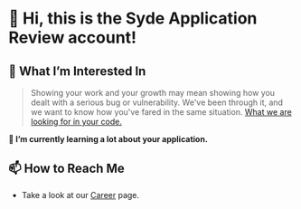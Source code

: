 # 👋 Hi, this is the Syde Application Review account!

## 👀 What I’m Interested In
> Showing your work and your growth may mean showing how you dealt with a serious bug or vulnerability. 
> We've been through it, and we want to know how you've fared in the same situation.
[What we are looking for in your code.](https://poststatus.com/what-agencies-are-looking-for-in-your-code/)

**🌱 I’m currently learning a lot about your application.**

## 📫 How to Reach Me
* Take a look at our [Career](https://syde.com/career/) page.
